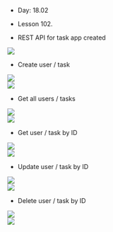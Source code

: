 - Day: 18.02

- Lesson 102.

- REST API for task app created

![](https://github.com/swifty94/nodejs-course/blob/master/task-manager-app/examples/resources.png)

- Create user / task

![](https://github.com/swifty94/nodejs-course/blob/master/task-manager-app/examples/create_user.png)
<br>
![](https://github.com/swifty94/nodejs-course/blob/master/task-manager-app/examples/create_task.png)

- Get all users / tasks

![](https://github.com/swifty94/nodejs-course/blob/master/task-manager-app/examples/get_users.png)
<br>
![](https://github.com/swifty94/nodejs-course/blob/master/task-manager-app/examples/get_tasks.png)

- Get user / task by ID

![](https://github.com/swifty94/nodejs-course/blob/master/task-manager-app/examples/get_user.png)
<br>
![](https://github.com/swifty94/nodejs-course/blob/master/task-manager-app/examples/get_task.png)

- Update user / task by ID

![](https://github.com/swifty94/nodejs-course/blob/master/task-manager-app/examples/update_user.png)
<br>
![](https://github.com/swifty94/nodejs-course/blob/master/task-manager-app/examples/update_task.png)

- Delete user / task by ID

![](https://github.com/swifty94/nodejs-course/blob/master/task-manager-app/examples/delete_user.png)
<br>
![](https://github.com/swifty94/nodejs-course/blob/master/task-manager-app/examples/delete_task.png)